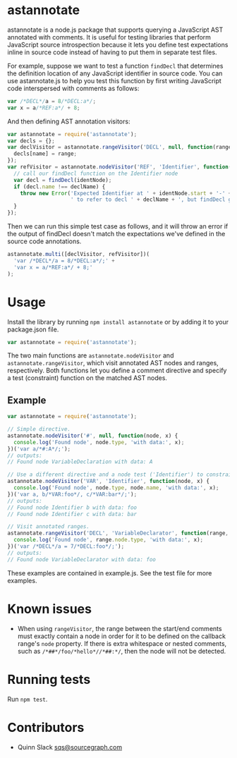 astannotate
===========

astannotate is a node.js package that supports querying a JavaScript AST
annotated with comments. It is useful for testing libraries that perform
JavaScript source introspection because it lets you define test expectations
inline in source code instead of having to put them in separate test files.

For example, suppose we want to test a function `findDecl` that determines the
definition location of any JavaScript identifier in source code. You can use
astannotate.js to help you test this function by first writing JavaScript code
interspersed with comments as follows:

```javascript
var /*DECL*/a = 8/*DECL:a*/;
var x = a/*REF:a*/ + 8;
```

And then defining AST annotation visitors:

```javascript
var astannotate = require('astannotate');
var decls = {};
var declVisitor = astannotate.rangeVisitor('DECL', null, function(range, name) {
  decls[name] = range;
});
var refVisitor = astannotate.nodeVisitor('REF', 'Identifier', function(identNode, declName) {
  // call our findDecl function on the Identifier node
  var decl = findDecl(identNode);
  if (decl.name !== declName) {
    throw new Error('Expected Identifier at ' + identNode.start + '-' + identNode.end +
                    ' to refer to decl ' + declName + ', but findDecl gave ' + decl.name);
  }
});
```

Then we can run this simple test case as follows, and it will throw an error if
the output of findDecl doesn't match the expectations we've defined in the
source code annotations.

```javascript
astannotate.multi([declVisitor, refVisitor])(
  'var /*DECL*/a = 8/*DECL:a*/;' +
  'var x = a/*REF:a*/ + 8;'
);
```


Usage
=====

Install the library by running `npm install astannotate` or by adding it to
your package.json file.

```javascript
var astannotate = require('astannotate');
```

The two main functions are `astannotate.nodeVisitor` and
`astannotate.rangeVisitor`, which visit annotated AST nodes and ranges,
respectively. Both functions let you define a comment directive and specify a
test (constraint) function on the matched AST nodes.


Example
-------

```javascript
var astannotate = require('astannotate');

// Simple directive.
astannotate.nodeVisitor('#', null, function(node, x) {
  console.log('Found node', node.type, 'with data:', x);
})('var a/*#:A*/;');
// outputs:
// Found node VariableDeclaration with data: A

// Use a different directive and a node test ('Identifier') to constrain the matched nodes.
astannotate.nodeVisitor('VAR', 'Identifier', function(node, x) {
  console.log('Found node', node.type, node.name, 'with data:', x);
})('var a, b/*VAR:foo*/, c/*VAR:bar*/;');
// outputs:
// Found node Identifier b with data: foo
// Found node Identifier c with data: bar

// Visit annotated ranges.
astannotate.rangeVisitor('DECL', 'VariableDeclarator', function(range, x) {
  console.log('Found node', range.node.type, 'with data:', x);
})('var /*DECL*/a = 7/*DECL:foo*/;');
// outputs:
// Found node VariableDeclarator with data: foo
```

These examples are contained in example.js. See the test file for more
examples.


Known issues
=====

* When using `rangeVisitor`, the range between the start/end comments must
  exactly contain a node in order for it to be defined on the callback range's
  `node` property. If there is extra whitespace or nested comments, such as
  `/*##*/foo/*hello*//*##:*/`, then the node will not be detected.


Running tests
=============

Run `npm test`.


Contributors
============

* Quinn Slack <sqs@sourcegraph.com>
